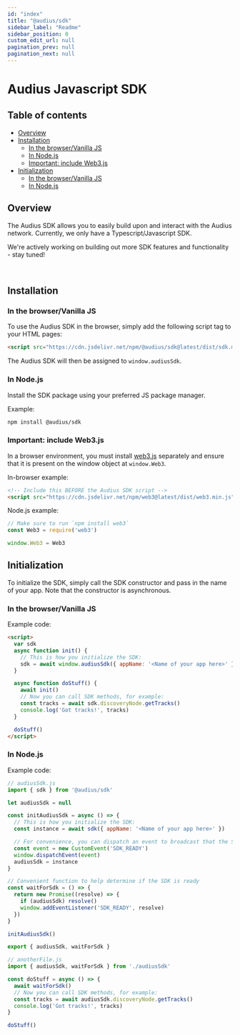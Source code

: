 ```yaml
---
id: "index"
title: "@audius/sdk"
sidebar_label: "Readme"
sidebar_position: 0
custom_edit_url: null
pagination_prev: null
pagination_next: null
---
```


# Audius Javascript SDK

## Table of contents

- [Overview](#overview)
- [Installation](#installation)
  - [In the browser/Vanilla JS](#in-the-browservanilla-js)
  - [In Node.js](#in-nodejs)
  - [Important: include Web3.js](#important-include-web3js)
- [Initialization](#initialization)
  - [In the browser/Vanilla JS](#in-the-browservanilla-js-1)
  - [In Node.js](#in-nodejs-1)

## Overview

The Audius SDK allows you to easily build upon and interact with the Audius network. Currently, we only have a Typescript/Javascript SDK.

We're actively working on building out more SDK features and functionality - stay tuned!

<br />

## Installation

### In the browser/Vanilla JS

To use the Audius SDK in the browser, simply add the following script tag to your HTML pages:

```html
<script src="https://cdn.jsdelivr.net/npm/@audius/sdk@latest/dist/sdk.min.js"></script>
```

The Audius SDK will then be assigned to `window.audiusSdk`.

### In Node.js

Install the SDK package using your preferred JS package manager.

Example:

```bash
npm install @audius/sdk
```

### Important: include Web3.js

In a browser environment, you must install [web3.js](https://github.com/ChainSafe/web3.js) separately and ensure that it is present on the window object at `window.Web3`.

In-browser example:

```html
<!-- Include this BEFORE the Audius SDK script -->
<script src="https://cdn.jsdelivr.net/npm/web3@latest/dist/web3.min.js"></script>
```

Node.js example:

```js
// Make sure to run `npm install web3`
const Web3 = require('web3')

window.Web3 = Web3
```

## Initialization

To initialize the SDK, simply call the SDK constructor and pass in the name of your app. Note that the constructor is asynchronous.

### In the browser/Vanilla JS

Example code:

```html
<script>
  var sdk
  async function init() {
    // This is how you initialize the SDK:
    sdk = await window.audiusSdk({ appName: '<Name of your app here>' })
  }

  async function doStuff() {
    await init()
    // Now you can call SDK methods, for example:
    const tracks = await sdk.discoveryNode.getTracks()
    console.log('Got tracks!', tracks)
  }

  doStuff()
</script>
```

### In Node.js

Example code:

```js
// audiusSdk.js
import { sdk } from '@audius/sdk'

let audiusSdk = null

const initAudiusSdk = async () => {
  // This is how you initialize the SDK:
  const instance = await sdk({ appName: '<Name of your app here>' })

  // For convenience, you can dispatch an event to broadcast that the SDK is ready
  const event = new CustomEvent('SDK_READY')
  window.dispatchEvent(event)
  audiusSdk = instance
}

// Convenient function to help determine if the SDK is ready
const waitForSdk = () => {
  return new Promise((resolve) => {
    if (audiusSdk) resolve()
    window.addEventListener('SDK_READY', resolve)
  })
}

initAudiusSdk()

export { audiusSdk, waitForSdk }
```

```js
// anotherFile.js
import { audiusSdk, waitForSdk } from './audiusSdk'

const doStuff = async () => {
  await waitForSdk()
  // Now you can call SDK methods, for example:
  const tracks = await audiusSdk.discoveryNode.getTracks()
  console.log('Got tracks!', tracks)
}

doStuff()
```
